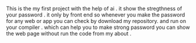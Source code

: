 This is the my first project with the help of ai .
it show the stregthness of your password .
it only by front end so whenever you make the password for any web or app you can check by download my repository. and run on your compiler . which can help you to make strong password 
you can show the web page without run the code from my about .
